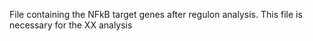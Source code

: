 File containing the NFkB target genes after regulon analysis. This file is necessary for the XX analysis
